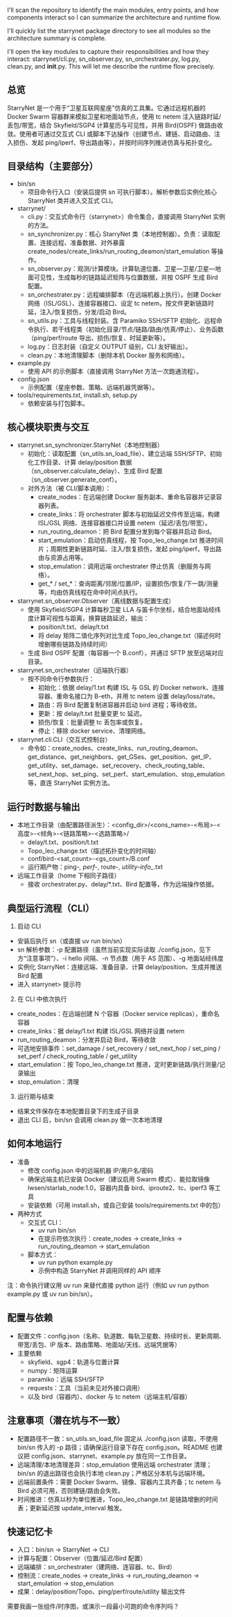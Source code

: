 I'll scan the repository to identify the main modules, entry points, and how components interact so I can summarize the architecture and runtime flow.

I'll quickly list the starrynet package directory to see all modules so the architecture summary is complete.

I'll open the key modules to capture their responsibilities and how they interact: starrynet/cli.py, sn_observer.py, sn_orchestrater.py, log.py, clean.py, and __init__.py. This will let me describe the runtime flow precisely.

## 总览
StarryNet 是一个用于“卫星互联网星座”仿真的工具集。它通过远程机器的 Docker Swarm 容器群来模拟卫星和地面站节点，使用 tc netem 注入链路时延/丢包/带宽，结合 Skyfield/SGP4 计算星历与可见性，并用 Bird(OSPF) 做路由收敛。使用者可通过交互式 CLI 或脚本下达操作（创建节点、建链、启动路由、注入损伤、发起 ping/iperf、导出路由等），并按时间序列推进仿真与拓扑变化。

## 目录结构（主要部分）
- bin/sn
  - 项目命令行入口（安装后提供 sn 可执行脚本）。解析参数后实例化核心 StarryNet 类并进入交互式 CLI。
- starrynet/
  - cli.py：交互式命令行（starrynet>）命令集合，直接调用 StarryNet 实例的方法。
  - sn_synchronizer.py：核心 StarryNet 类（本地控制器）。负责：读取配置、连接远程、准备数据、对外暴露 create_nodes/create_links/run_routing_deamon/start_emulation 等操作。
  - sn_observer.py：观测/计算模块。计算轨道位置、卫星—卫星/卫星—地面可见性，生成每秒的链路延迟矩阵与位置数据，并按 OSPF 生成 Bird 配置。
  - sn_orchestrater.py：远程编排脚本（在远端机器上执行）。创建 Docker 网络（ISL/GSL）、连接容器接口、设定 tc netem，按文件更新链路时延，注入/恢复损伤，分发/启动 Bird。
  - sn_utils.py：工具与线程封装。含 Paramiko SSH/SFTP 初始化、远程命令执行、若干线程类（初始化目录/节点/链路/路由/仿真/停止）、业务函数（ping/perf/route 导出、损伤/恢复、时延更新等）。
  - log.py：日志封装（自定义 OUTPUT 级别，CLI 友好输出）。
  - clean.py：本地清理脚本（删除本机 Docker 服务和网络）。
- example.py
  - 使用 API 的示例脚本（直接调用 StarryNet 方法一次跑通流程）。
- config.json
  - 示例配置（星座参数、策略、远端机器凭据等）。
- tools/requirements.txt, install.sh, setup.py
  - 依赖安装与打包脚本。

## 核心模块职责与交互
- starrynet.sn_synchronizer.StarryNet（本地控制器）
  - 初始化：读取配置（sn_utils.sn_load_file）、建立远端 SSH/SFTP、初始化工作目录、计算 delay/position 数据（sn_observer.calculate_delay）、生成 Bird 配置（sn_observer.generate_conf）。
  - 对外方法（被 CLI/脚本调用）：
    - create_nodes：在远端创建 Docker 服务副本、重命名容器并记录容器列表。
    - create_links：将 orchestrater 脚本与初始延迟文件传至远端，构建 ISL/GSL 网络、连接容器接口并设置 netem（延迟/丢包/带宽）。
    - run_routing_deamon：把 Bird 配置分发到每个容器并启动 Bird。
    - start_emulation：启动仿真线程，按 Topo_leo_change.txt 推进时间片；周期性更新链路时延、注入/恢复损伤，发起 ping/iperf，导出路由与资源占用等。
    - stop_emulation：调用远端 orchestrater 停止仿真（删服务与网络）。
    - get_* / set_*：查询距离/邻居/位置/IP，设置损伤/恢复/下一跳/测量等，均由仿真线程在命中时间点执行。
- starrynet.sn_observer.Observer（离线数据与配置生成）
  - 使用 Skyfield/SGP4 计算每秒卫星 LLA 与笛卡尔坐标，结合地面站经纬度计算可视性与距离，换算链路延迟，输出：
    - position/t.txt、delay/t.txt
    - 将 delay 矩阵二值化序列对比生成 Topo_leo_change.txt（描述何时增删哪些链路及持续时间）
  - 生成 Bird OSPF 配置（每容器一个 B<ID>.conf），并通过 SFTP 放至远端对应目录。
- starrynet.sn_orchestrater（远端执行器）
  - 按不同命令行参数执行：
    - 初始化：依据 delay/1.txt 构建 ISL 与 GSL 的 Docker network、连接容器、重命名接口为 B<node>-eth<peer>，并用 tc netem 设置 delay/loss/rate。
    - 路由：将 Bird 配置复制进容器并启动 bird 进程；等待收敛。
    - 更新：按 delay/t.txt 批量变更 tc 延迟。
    - 损伤/恢复：批量调整 tc 丢包率或恢复。
    - 停止：移除 docker service、清理网络。
- starrynet.cli.CLI（交互式控制台）
  - 命令如：create_nodes、create_links、run_routing_deamon、get_distance、get_neighbors、get_GSes、get_position、get_IP、get_utility、set_damage、set_recovery、check_routing_table、set_next_hop、set_ping、set_perf、start_emulation、stop_emulation 等，直连 StarryNet 实例方法。

## 运行时数据与输出
- 本地工作目录（由配置路径派生）：<config_dir>/<cons_name>-<布局>-<高度>-<倾角>-<链路策略>-<选路策略>/
  - delay/t.txt、position/t.txt
  - Topo_leo_change.txt（描述拓扑变化的时间轴）
  - conf/bird-<sat_count>-<gs_count>/B<ID>.conf
  - 运行期产物：ping-*, perf-*, route-*, utility-info_*.txt
- 远端工作目录（home 下相同子路径）
  - 接收 orchestrater.py、delay/*.txt、Bird 配置等，作为远端操作依据。

## 典型运行流程（CLI）
1) 启动 CLI
- 安装后执行 sn（或直接 uv run bin/sn）
- sn 解析参数：-p 配置路径（虽然当前实现实际读取 ./config.json，见下方“注意事项”）、-i hello 间隔、-n 节点数（用于 AS 范围）、-g 地面站经纬度
- 实例化 StarryNet：连接远端、准备目录、计算 delay/position、生成并推送 Bird 配置
- 进入 starrynet> 提示符
2) 在 CLI 中依次执行
- create_nodes：在远端创建 N 个容器（Docker service replicas），重命名容器
- create_links：据 delay/1.txt 构建 ISL/GSL 网络并设置 netem
- run_routing_deamon：分发并启动 Bird，等待收敛
- 可选地安排事件：set_damage / set_recovery / set_next_hop / set_ping / set_perf / check_routing_table / get_utility
- start_emulation：按 Topo_leo_change.txt 推进，定时更新链路/执行测量/记录输出
- stop_emulation：清理
3) 运行期与结束
- 结果文件保存在本地配置目录下的生成子目录
- 退出 CLI 后，bin/sn 会调用 clean.py 做一次本地清理

## 如何本地运行
- 准备
  - 修改 config.json 中的远端机器 IP/用户名/密码
  - 确保远端主机已安装 Docker（建议启用 Swarm 模式）、能拉取镜像 lwsen/starlab_node:1.0，容器内具备 bird、iproute2、tc、iperf3 等工具
  - 安装依赖（可用 install.sh，或自己安装 tools/requirements.txt 中的包）
- 两种方式
  - 交互式 CLI：
    - uv run bin/sn
    - 在提示符依次执行：create_nodes → create_links → run_routing_deamon → start_emulation
  - 脚本方式：
    - uv run python example.py
    - 示例中构造 StarryNet 并调用同样的 API 顺序

注：命令执行建议用 uv run 来替代直接 python 运行（例如 uv run python example.py 或 uv run bin/sn）。

## 配置与依赖
- 配置文件：config.json（名称、轨道数、每轨卫星数、持续时长、更新周期、带宽/丢包、IP 版本、路由策略、地面站/天线、远端凭据等）
- 主要依赖
  - skyfield、sgp4：轨道与位置计算
  - numpy：矩阵运算
  - paramiko：远端 SSH/SFTP
  - requests：工具（当前未见对外接口调用）
  - 以及 bird（容器内）、docker 与 tc netem（远端主机/容器）

## 注意事项（潜在坑与不一致）
- 配置路径不一致：sn_utils.sn_load_file 固定从 ./config.json 读取，不使用 bin/sn 传入的 -p 路径；请确保运行目录下存在 config.json。README 也建议把 config.json、starrynet、example.py 放在同一工作目录。
- 远端清理/本地清理差异：stop_emulation 使用远端 orchestrater 清理；bin/sn 的退出路径也会执行本地 clean.py；严格区分本机与远端环境。
- 远端前置条件：需要 Docker Swarm、镜像、容器内工具齐备；tc netem 与 Bird 必须可用，否则建链/路由会失败。
- 时间推进：仿真以秒为单位推进，Topo_leo_change.txt 是链路增删的时间表；更新延迟按 update_interval 触发。

## 快速记忆卡
- 入口：bin/sn → StarryNet → CLI
- 计算与配置：Observer（位置/延迟/Bird 配置）
- 远端编排：sn_orchestrater（建网络、连容器、tc、Bird）
- 控制流：create_nodes → create_links → run_routing_deamon → start_emulation → stop_emulation
- 成果：delay/position/Topo、ping/perf/route/utility 输出文件

需要我画一张组件/时序图，或演示一段最小可跑的命令序列吗？
